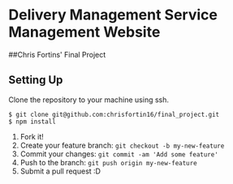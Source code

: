 # Delivery Management Service Management Website

##Chris Fortins' Final Project

## Setting Up
Clone the repository to your machine using ssh.
```
$ git clone git@github.com:chrisfortin16/final_project.git
$ npm install

```

1. Fork it!
2. Create your feature branch: `git checkout -b my-new-feature`
3. Commit your changes: `git commit -am 'Add some feature'`
4. Push to the branch: `git push origin my-new-feature`
5. Submit a pull request :D
